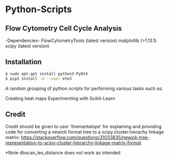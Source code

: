 # Python-Scripts

## Flow Cytometry Cell Cycle Analysis

-Dependencies-
FlowCytometryTools (latest version)
matplotlib (>1.13.1)
scipy (latest version)

## Installation
```bash
$ sudo apt-get install python3-PyQt4
$ pip3 install -U --user ete3
```

A random grouping of python scripts for performing various tasks such as:

Creating heat maps
Experimenting with Scikit-Learn


## Credit
Credit should be given to user 'themantalope' for explaining and providing code for converting a newick format tree to a scipy.cluster.hierachy linkage matrix:
https://stackoverflow.com/questions/31033835/newick-tree-representation-to-scipy-cluster-hierarchy-linkage-matrix-format


*Note dbscan_lev_distance does not work as intended
